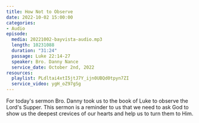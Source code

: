 ```yaml
---
title: How Not to Observe
date: 2022-10-02 15:00:00
categories:
- Audio
episode:
  media: 20221002-bayvista-audio.mp3
  length: 10231088
  duration: "31:24"
  passage: Luke 22:14-27
  speaker: Bro. Danny Nance
  service_date: October 2nd, 2022
resources:
  playlist: PLdltai4xtI5jtJ7Y_ijn0UBQd0tpyn7ZI
  service_video: ygH_oZ97gSg
---
```

For today's sermon Bro. Danny took us to the book of Luke to observe the Lord's Supper. This sermon is a reminder to us that we need to ask God to show us the deepest crevices of our hearts and help us to turn them to Him.